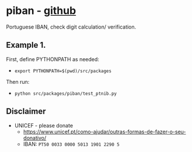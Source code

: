 # piban - [github](https://github.com/serrasqueiro/piban)
Portuguese IBAN, check digit calculation/ verification.

## Example 1.
First, define PYTHONPATH as needed:
- `export PYTHONPATH=$(pwd)/src/packages`

Then run:
- `python src/packages/piban/test_ptnib.py`

## Disclaimer
* UNICEF - please donate
  + https://www.unicef.pt/como-ajudar/outras-formas-de-fazer-o-seu-donativo/
  + IBAN: `PT50 0033 0000 5013 1901 2290 5`
